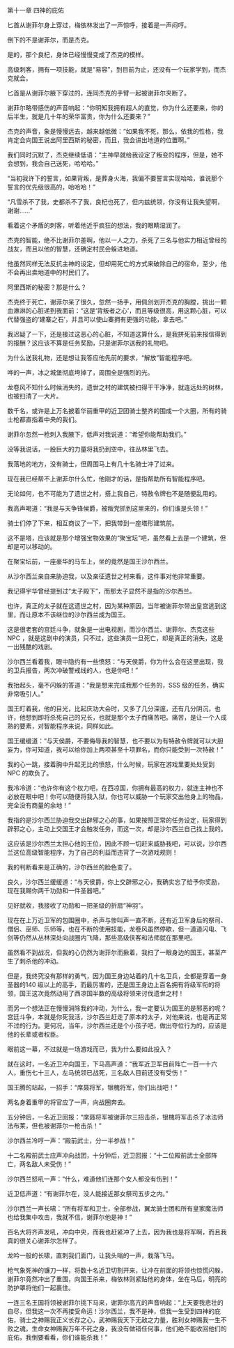 第十一章 四神的庇佑


匕首从谢菲尔身上穿过，梅依林发出了一声惊呼，接着是一声闷哼。

倒下的不是谢菲尔，而是杰克。

是的，那个良杞，身体已经慢慢变成了杰克的模样。

高级刺客，拥有一项技能，就是“易容”，到目前为止，还没有一个玩家学到，而杰克就会。

匕首是从谢菲尔腋下穿过的，连同杰克的手臂一起被谢菲尔夹断了。

谢菲尔略带感伤的声音响起：“你明知我拥有超人的直觉，你为什么还要来，你的后半生，就是几十年的荣华富贵，你为什么还要来？”

杰克的声音，象是慢慢远去，越来越低微：“如果我不死，那么，依我的性格，我肯定会向国王说出阿里西斯的秘密，而且，我会讲出地道的位置啊。”

我们同时沉默了，杰克继续低语：“主神早就给我设定了叛变的程序，但是，她不会想到，我会自己送死，哈哈哈。”

“当初我许下的誓言，如果背叛，是葬身火海，我偏不要誓言实现哈哈，谁说那个誓言的优先级很高的，哈哈哈！”

“凡雪杀不了我，史都杀不了我，良杞也死了，但内兹统领，你没有让我失望啊，谢谢……”

看着这个矛盾的刺客，听着他近乎疯狂的想法，我的眼睛湿润了。

杰克的智能，绝不比谢菲尔差啊，他以一人之力，杀死了三名与他实力相近曾经的战友，而且以他的智慧，还确定村民会躲进地道。

他虽然同样无法反抗主神的设定，但却用死亡的方式来破除自己的宿命，至少，他不会再出卖地道中的村民们了。

阿里西斯的秘密？那是什么？

杰克终于死亡，谢菲尔呆了很久，忽然一扬手，用佩剑划开杰克的胸膛，挑出一颗血淋淋的心脏递到我面前：“这是‘背叛者之心’，而且等级很高，用这颗心脏，可以代替强盗的‘建寨之石’，并且可以使山寨拥有更强的功能，拿去吧。”

我迟疑了一下，还是接过这恶心的心脏，不知道这算什么，是我拼死前来报信得到的报酬？这应该不算是任务奖励，只是谢菲尔送我的礼物吧。

为什么送我礼物，还是想让我答应他先前的要求，“解放”智能程序吧。

哗的一声，冰之城堡彻底垮掉了，周围全是强烈的光。

龙卷风不知什么时候消失的，遗世之村的建筑被扫得干干净净，就连远处的树林，也被扫清了一大片。

数千名，或许是上万名披着华丽重甲的近卫团骑士整齐的围成一个大圈，所有的骑士枪都直指着中央的我们。

谢菲尔忽然一枪刺入我腋下，低声对我说道：“希望你能帮助我们。”

没等我说话，一股巨大的力量将我扔到空中，往丛林里飞去。

我落地的地方，没有骑士，但周围马上有几十名骑士冲了过来。

现在我已经帮不上谢菲尔什么忙，他刚才的话，是指帮助所有智能程序吧。

无论如何，也不可能为了遗世之村，搭上我自己，特赦令牌也不是随便乱用的。

我高声喝道：“我是与天争锋侯爵，被叛党抓到这里来的，你们谁是头领！”

骑士们停了下来，相互商议了一下，把我带到一座塔形建筑前。

这不是塔，应该就是那个增强宝物效果的“聚宝坛”吧，虽然看上去是一个建筑，但却是可以移动的。

在聚宝坛前，一座豪华的马车上，坐的竟然是国王沙尔西兰。

从沙尔西兰亲自来胁迫我，以及亲征遗世之村来看，这件事对他非常重要。

我记得宇华曾经提到过“太子殿下”，而那太子显然不是指的沙尔西兰。

也许，真正的太子就在这遗世之村，因为某种原因，当年被谢菲尔带出皇宫逃到这里，而让原本不该继位的沙尔西兰成为国王。

这是很老套的宫廷斗争，就象是一出电视剧，而沙尔西兰、谢菲尔、杰克这些NPC ，就是这剧中的演员，只不过，这些演员一旦死亡，却是真正的消失，这是一出残酷的戏剧。

沙尔西兰看着我，眼中隐约有一些愤怒：“与天侯爵，你为什么会在这里出现，我的卫兵报告，两次冲破警戒线的人，也是你吧！”

我抬起头，毫不闪躲的答道：“我是想来完成我那个任务的，SSS 级的任务，确实非常吸引人。”

国王盯着我，他的目光，比起庆功大会时，又多了几分深邃，还有几分阴沉，也许，他想到即将杀死自己的兄长，也就是那个太子而痛苦吧。痛苦，是让一个人成熟的要素，对智能程序来说，同样如此。

国王缓缓道：“与天侯爵，不要侮辱我的智慧，也不要以为有特赦令牌就可以大胆妄为，你可知道，我可以给你加上两项甚至十项罪名，而你只能受到一次特赦！”

我的心一跳，接着胸中升起无比的愤怒，什么时候，玩家在游戏里要处处受到NPC 的欺负了。

我冷冷道：“也许你有这个权力吧，在西凉国，你拥有最高的权力，就连主神也不必放在眼中吧！你可以随便将我入狱，你也可以威胁一个玩家交出他身上的物品，完全没有商量的余地！”

我指的是沙尔西兰胁迫我交出辟邪之心的事，如果按照正常的任务设定，玩家得到辟邪之心，主动上交国王才会触发任务，而这一次，却是沙尔西兰自己找上我的。

这应该是沙尔西兰太担心他的王位，因此不顾一切赶来威胁我吧，可以说，沙尔西兰这位高级智能程序，为了自己的利益而违背了一次游戏规则！

我的判断看来是正确的，沙尔西兰的脸色变了。

良久，沙尔西兰缓缓道：“与天侯爵，你上交辟邪之心，我确实忘了给予你奖励，现在我赐你两千功勋和一件圣器吧。”

见好就收，我接收了功勋和一把圣级的折扇“神羽”。

现在在上万近卫军的包围圈中，杀声与惨叫声一直不断，还有近卫军身后的祭司、僧侣、巫师、乐师等，也在不断的使用技能，龙卷风虽然停歇，但一道道闪电、飞剑等仍然从丛林深处向战圈内飞降，那些高级侠客和法师就在那里吧。

虽然看不到战况，但我的心仍然为谢菲尔而揪着，我扫了一眼身边的国王，甚至产生了刺杀他的冲动。

但是，我终究没有那样的勇气，因为国王身边站着的几十名卫兵，全都是穿着一身圣器的140 级以上的高手，而最厉害的，还是国王身边上百名拥有将级军衔的将领，国王这次竟然动用了西凉国半数的高级将领来讨伐遗世之村！

而另一个想法正在慢慢消除我的冲动，为什么，我一定要认为国王的是邪恶的呢？宫廷斗争，本就是你死我活，沙尔西兰赶走了原本的太子，对他来说，也是再正常不过的行为。更何况，当年，沙尔西兰还是个小孩子吧，做出夺位行为的，应该是他的长辈或者权臣。

眼前这一幕，不过就是一场游戏而已，我为什么要如此投入？

就在这时，一名近卫冲向国王，下马高声道：“我军近卫军目前阵亡一百一十六人，重伤七十三人，左马统领已战死，三名敌人目前还没有受伤！”

国王腾的站起，一招手：“席聂将军，银槐将军，你们出战吧！”

两名身着重甲的将官应了一声，向战圈奔去。

五分钟后，一名近卫回报：“席聂将军被谢菲尔三招击杀，银槐将军击杀了冰法师法布莱，但也被谢菲尔一枪击杀！”

沙尔西兰冷哼一声：“殿前武士，分一半参战！”

十二名殿前武士应声冲向战团，十分钟后，近卫回报：“十二位殿前武士全部阵亡，两名敌人未受伤！”

沙尔西兰怒吼一声：“什么，难道他们连那个女人都没有伤到！”

近卫低声道：“有谢菲尔在，没人能接近那女祭司五步之内。”

沙尔西兰一声长啸：“所有将军和卫士，全部参战，翼龙骑士团和所有皇家魔法师也给我集中攻击，我就不信，谢菲尔他是神！”

百名大将齐声发吼，冲向中央，而我也赶紧冲了上去，因为我也是将军啊，而且我真的很关心谢菲尔怎样了。

龙吟一般的长啸，直刺我们面门，让我头嗡的一声，栽落飞马。

枪气象死神的镰刀一样，将数十名近卫切割开来，让冲在前面的将领也惊慌闪躲，谢菲尔竟然冲出了重围，向国王杀来，梅依林则紧贴他的身体，坐在马后，明亮的防护罩将他们一起裹住。

一连三名王国将领被谢菲尔挑下马来，谢菲尔高亢的声音响起：“上天要我悲壮的自尽，但我这一次不再接受命运！沙尔西兰，我不是神，但我一生受到四神的庇佑，骑士之神赐我正义长存之心，武神赐我天下无敌之力量，胜利女神赐我一生不败之魂，生命女神赐我万年不死之身，我没有做错任何事，他们绝不能收回他们的庇佑，我倒要看看，你们谁能杀我！”






